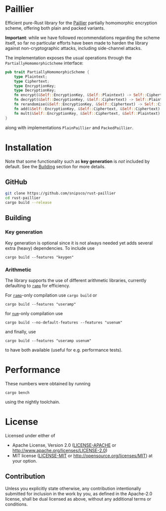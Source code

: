 # Paillier

Efficient pure-Rust library for the [Paillier](https://en.wikipedia.org/wiki/Paillier_cryptosystem) partially homomorphic encryption scheme, offering both plain and packed variants.

**Important**: while we have followed recommendations regarding the scheme itself, so far no particular efforts have been made to harden the library against non-cryptographic attacks, including side-channel attacks.

The implementation exposes the usual operations through the `PartiallyHomomorphicScheme` interface:
```rust
pub trait PartiallyHomomorphicScheme {
    type Plaintext;
    type Ciphertext;
    type EncryptionKey;
    type DecryptionKey;
    fn encrypt(&Self::EncryptionKey, &Self::Plaintext) -> Self::Ciphertext;
    fn decrypt(&Self::DecryptionKey, &Self::Ciphertext) -> Self::Plaintext;
    fn rerandomise(&Self::EncryptionKey, &Self::Ciphertext) -> Self::Ciphertext;
    fn add(&Self::EncryptionKey, &Self::Ciphertext, &Self::Ciphertext) -> Self::Ciphertext;
    fn mult(&Self::EncryptionKey, &Self::Ciphertext, &Self::Plaintext) -> Self::Ciphertext;
}
```
along with implementations `PlainPaillier` and `PackedPaillier`.



# Installation

Note that some functionality such as **key generation** is *not* included by default. See the [Building](#Building) section for more details.

## GitHub
```bash
git clone https://github.com/snipsco/rust-paillier
cd rust-paillier
cargo build --release
```


## Building

### Key generation

Key generation is optional since it is not always needed yet adds several extra (heavy) dependencies. To include use
```
cargo build --features "keygen"
```

### Arithmetic

The library supports the use of different arithmetic libraries, currently defaulting to [`ramp`](https://github.com/Aatch/ramp) for efficiency.

For [`ramp`](https://github.com/Aatch/ramp)-only compilation use `cargo build` or
```
cargo build --features "useramp"
```
for [`num`](https://github.com/rust-num/num)-only compilation use
```
cargo build --no-default-features --features "usenum"
```
and finally, use
```
cargo build --features "useramp usenum"
```
to have both available (useful for e.g. performance tests).


# Performance
These numbers were obtained by running
```
cargo bench
```
using the nightly toolchain.

# License

Licensed under either of
 * Apache License, Version 2.0 ([LICENSE-APACHE](LICENSE-APACHE) or http://www.apache.org/licenses/LICENSE-2.0)
 * MIT license ([LICENSE-MIT](LICENSE-MIT) or http://opensource.org/licenses/MIT)
at your option.

## Contribution

Unless you explicitly state otherwise, any contribution intentionally submitted
for inclusion in the work by you, as defined in the Apache-2.0 license, shall
be dual licensed as above, without any additional terms or conditions.
 
